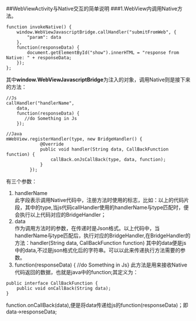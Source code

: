 ##WebViewActivity与Native交互的简单说明
###1.WebView内调用Native方法。
```
function invokeNative() {
    window.WebViewJavascriptBridge.callHandler("submitFromWeb", {
        "param": data
    },
    function(responseData) {
        document.getElementById("show").innerHTML = "response from Native: " + responseData;
    });
};
```
其中**window.WebViewJavascriptBridge**为注入的对象，调用Native则是接下来的方法：
```
//Js
callHandler("handlerName",
    data,
    function(responseData) {
       //do Something in Js
    });

//Java
mWebView.registerHandler(type, new BridgeHandler() {
             @Override
             public void handler(String data, CallBackFunction function) {
                 callBack.onJsCallBack(type, data, function);
             }
         });
```
有三个参数：  
1. handlerName     
    此字段表示调用Native代码中，注册方法时使用的标志，比如：以上的代码片段，其中的type,当js代码callHandler使用的handlerName与type匹配时，便会执行以上代码对应的BridgeHandler；   
2. data  
作为调用方法时的参数，在传递时是Json格式。以上代码中，当handlerName与type匹配后，执行对应的BridgeHandler,在BridgeHandler的方法：handler(String data, CallBackFunction function)
其中的data便是js中的data,不过是json格式化后的字符串。可以以此来传递执行方法需要的参数。                         
3. function(responseData) { //do Something in Js} 此方法是用来接收Native代码返回的数据，也就是java中的function;其定义为：
```
public interface CallBackFunction {
    public void onCallBack(String data);
}
```
function.onCallBack(data),便是将data传递给js的function(responseData)；即data->responseData;
